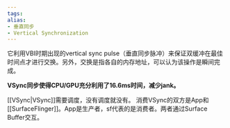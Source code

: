```yaml
---
tags: 
alias:
- 垂直同步
- Vertical Synchronization
---
```

它利用VBI时期出现的vertical sync pulse（垂直同步脉冲）来保证双缓冲在最佳时间点才进行交换。另外，交换是指各自的内存地址，可以认为该操作是瞬间完成。

**VSync同步使得CPU/GPU充分利用了16.6ms时间，减少jank。**

[[VSync|VSync]]需要调度，没有调度就没有。
消费VSync的双方是App和[[SurfaceFlinger]]。App是生产者，sf代表的是消费者。两者通过Surface Buffer交互。

